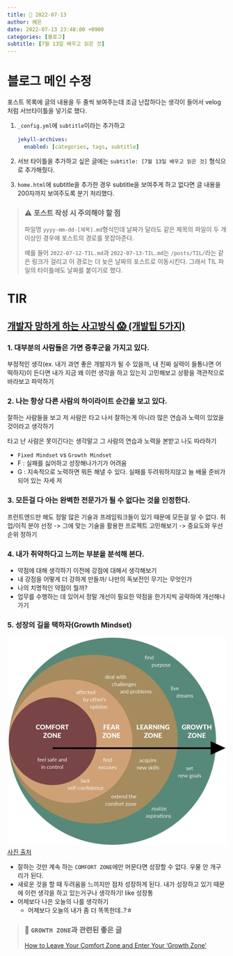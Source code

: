 ```yaml
---
title: 📸 2022-07-13
author: 예은
date: 2022-07-13 23:48:00 +0900
categories: [블로그]
subtitle: [7월 13일 배우고 읽은 것]
---
```


# 블로그 메인 수정

포스트 목록에 글의 내용을 두 줄씩 보여주는데 조금 난잡하다는 생각이 들어서 velog처럼 서브타이틀을 넣기로 했다.

1. `_config.yml`에 `subtitle`이라는 추가하고

   ```yml
   jekyll-archives:
     enabled: [categories, tags, subtitle]
   ```

2. 서브 타이틀을 추가하고 싶은 글에는 `subtitle: [7월 13일 배우고 읽은 것]` 형식으로 추가해줬다.
3. `home.html`에 subtitle을 추가한 경우 subtitle을 보여주게 하고 없다면 글 내용을 200자까지 보여주도록 분기 처리했다.

> ### ⚠️ 포스트 작성 시 주의해야 할 점
>
> 파일명 `yyyy-mm-dd-[제목].md`형식인데 날짜가 달라도 같은 제목의 파일이 두 개 이상인 경우에 포스트의 경로를 못잡아준다.
>
> 예를 들어 `2022-07-12-TIL.md`과 `2022-07-13-TIL.md`는 `/posts/TIL/`라는 같은 링크가 걸리고 이 경로는 더 늦은 날짜의 포스트로 이동시킨다.
> 그래서 TIL 파일의 타이틀에도 날짜를 붙이기로 했다.

# TIR

## [개발자 망하게 하는 사고방식 😱 (개발팁 5가지)](https://youtu.be/hU4kULhOdNE)

### 1. 대부분의 사람들은 **가면 증후군**을 가지고 있다.

부정적인 생각(ex. 내가 과연 좋은 개발자가 될 수 있을까, 내 진짜 실력이 들통나면 어떡하지)이 든다면 내가 지금 왜 이런 생각을 하고 있는지 고민해보고 상황을 객관적으로 바라보고 파악하기

### 2. 나는 항상 다른 사람의 하이라이트 순간을 보고 있다.

잘하는 사람들을 보고 저 사람은 타고 나서 잘하는게 아니라 많은 연습과 노력이 있었을 것이라고 생각하기

타고 난 사람은 못이긴다는 생각말고 그 사람의 연습과 노력을 본받고 나도 따라하기

- `Fixed Mindset` vs `Growth Mindset`
- F : 실패를 싫어하고 성장해나가기가 어려움
- G : 지속적으로 노력하면 뭐든 해낼 수 있다. 실패를 두려워하지않고 늘 배울 준비가 되어 있는 자세
  저

### 3. 모든걸 다 아는 완벽한 전문가가 될 수 없다는 것을 인정한다.

프런트엔드만 해도 정말 많은 기술과 프레임워크들이 있기 때문에 모든걸 알 수 없다.
취업/이직 분야 선정 -> 그에 맞는 기술을 활용한 프로젝트 고민해보기 -> 중요도와 우선순위 정하기

### 4. 내가 취약하다고 느끼는 부분을 분석해 본다.

- 약점에 대해 생각하기 이전에 강점에 대해서 생각해보기
- 내 강점을 어떻게 더 강하게 만들까/ 나만의 독보전인 무기는 무엇인가
- 나의 치명적인 약점이 뭘까?
- 업무를 수행하는 데 있어서 정말 개선이 필요한 약점을 한가지씩 공략하여 개선해나가기

### 5. 성장의 길을 택하자(Growth Mindset)

![comfortzone](/assets/img/post/TIL/20220713/Leaving-the-Comfort-Zone-Appendix.webp)
[사진 출처](https://positivepsychology.com/comfort-zone/)

- 잘하는 것만 계속 하는 `COMFORT ZONE`에만 머문다면 성장할 수 없다. 우물 안 개구리가 된다.
- 새로운 것을 할 때 두려움을 느끼지만 점차 성장하게 된다. 내가 성장하고 있기 때문에 이런 생각을 하고 있는거구나 생각하기! like 성장통
- 어제보다 나은 오늘의 나를 생각하기
  - 어제보다 오늘의 내가 좀 더 똑똑한데..?ㅎ

> ### 🐝 `GROWTH ZONE`과 관련된 좋은 글
>
> [How to Leave Your Comfort Zone and Enter Your ‘Growth Zone’](https://positivepsychology.com/comfort-zone/)
